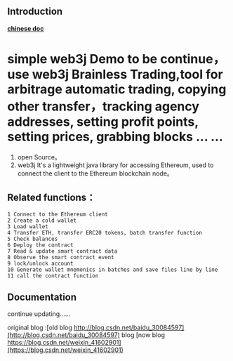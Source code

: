 ## Introduction  
**[chinese doc](https://github.com/jambestwick/we3jdemo/blob/master/README.md)**
# simple web3j Demo to be continue，use web3j Brainless Trading,tool for arbitrage automatic trading, copying other transfer，tracking agency addresses, setting profit points, setting prices, grabbing blocks ... ...

1. open Source。
2. web3j It's a lightweight java library for accessing Ethereum, used to connect the client to the Ethereum blockchain node。
## Related functions：
    1 Connect to the Ethereum client
    2 Create a cold wallet
    3 Load wallet
    4 Transfer ETH, transfer ERC20 tokens, batch transfer function
    5 Check balances
    6 Deploy the contract
    7 Read & update smart contract data
    8 Observe the smart contract event
    9 lock/unlock account
    10 Generate wallet mnemonics in batches and save files line by line
    11 call the contract function
## Documentation
continue updating......

original blog :[old blog http://blog.csdn.net/baidu_30084597](http://blog.csdn.net/baidu_30084597) 
blog [now blog https://blog.csdn.net/weixin_41602901](https://blog.csdn.net/weixin_41602901)  



